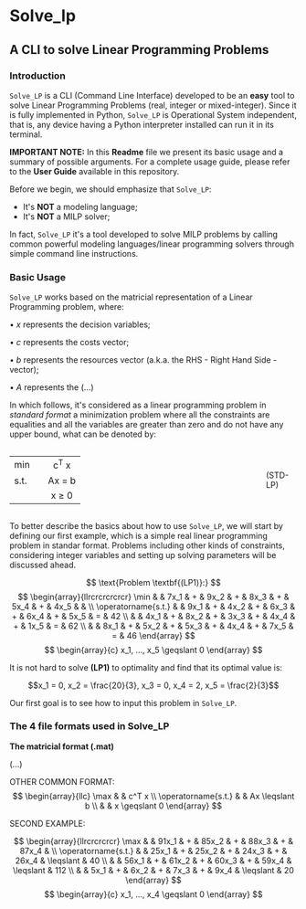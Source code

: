 # Solve_lp

## A CLI to solve Linear Programming Problems

### Introduction

`Solve_LP` is a CLI (Command Line Interface) developed to be an <strong>easy</strong> tool to solve Linear Programming Problems (real, integer or mixed-integer). Since it is fully implemented in Python, `Solve_LP` is Operational System independent, that is, any device having a Python interpreter installed can run it in its terminal.

<strong>IMPORTANT NOTE:</strong> In this <strong>Readme</strong> file we present its basic usage and a summary of possible arguments. For a complete usage guide, please refer to the <strong>User Guide</strong> available in this repository.

Before we begin, we should emphasize that `Solve_LP`:

<ul>
    <li> It's <strong>NOT</strong> a modeling language;</li>
    <li> It's <strong>NOT</strong> a MILP solver;</li>
</ul>

In fact, `Solve_LP` it's a tool developed to solve MILP problems by calling common powerful modeling languages/linear programming solvers through simple command line instructions.

### Basic Usage

`Solve_LP` works based on the matricial representation of a Linear Programming problem, where:

$\bullet$ $x$ represents the decision variables;

$\bullet$ $c$ represents the costs vector;

$\bullet$ $b$ represents the resources vector (a.k.a. the RHS - Right Hand Side - vector);

$\bullet$ $A$ represents the (...)

In which follows, it's considered as a linear programming problem in <i>standard format</i> a minimization problem where all the constraints are equalities and all the variables are greater than zero and do not have any upper bound, what can be denoted by:

<div style="display: flex; justify-content: space-around; align-items: center" >
    <table border="0">
        <tr>
            <td align="left">   min             </td>
            <td align="left">                   </td>
            <td align="center"> c<sup>T</sup> x </td>
        </tr>
        <tr>
            <td align="left">   s.t.      </td>
            <td align="left">             </td>
            <td align="center"> Ax &#61 b </td>
        </tr>
        <tr>
            <td align="left">              </td>
            <td align="left">              </td>
            <td align="center"> x &#8805 0 </td>
        </tr>
    </table>
    <div>
        (STD-LP)
    </div>
</div>

To better describe the basics about how to use `Solve_LP`, we will start by defining our first example, which is a simple real linear programming problem in standar format. Problems including other kinds of constraints, considering integer variables and setting up solving parameters will be discussed ahead.

$$
    \text{Problem \textbf{(LP1)}:}
$$
$$
    \begin{array}{llrcrcrcrcrcr}
    \min                & & 7x_1 & + & 9x_2 & + & 8x_3 & + & 5x_4 & + & 4x_5 &   &    \\
    \operatorname{s.t.} & & 9x_1 & + & 4x_2 & + & 6x_3 & + & 6x_4 & + & 5x_5 & = & 42 \\
                        & & 4x_1 & + & 8x_2 & + & 3x_3 & + & 4x_4 & + & 1x_5 & = & 62 \\
                        & & 8x_1 & + & 5x_2 & + & 5x_3 & + & 4x_4 & + & 7x_5 & = & 46
    \end{array}
$$
$$
    \begin{array}{c}
    x_1, ..., x_5 \geqslant 0
    \end{array}
$$

It is not hard to solve <b>(LP1)</b> to optimality and find that its optimal value is:

$$x_1 = 0, x_2 = \frac{20}{3}, x_3 = 0, x_4 = 2, x_5 = \frac{2}{3}$$

Our first goal is to see how to input this problem in `Solve_LP`. 

### The 4 file formats used in Solve_LP

<b>The matricial format (.mat)</b>

(...)


OTHER COMMON FORMAT:
$$
    \begin{array}{llc}
        \max                & &  c^T x \\
        \operatorname{s.t.} & & Ax \leqslant b \\
                            & &  x \geqslant 0
    \end{array}
$$

SECOND EXAMPLE:

$$
    \begin{array}{llrcrcrcrcr}
    \max                & & 91x_1 & + & 85x_2 & + & 88x_3 & + & 87x_4 &  \\
    \operatorname{s.t.} & & 25x_1 & + & 25x_2 & + & 24x_3 & + & 26x_4 & \leqslant & 40 \\
                        & & 56x_1 & + & 61x_2 & + & 60x_3 & + & 59x_4 &  \leqslant & 112 \\
                        & &  5x_1 & + &  6x_2 & + &  7x_3 & + &  9x_4 &  \leqslant & 20
    \end{array}
$$
$$
    \begin{array}{c}
    x_1, ..., x_4 \geqslant 0
    \end{array}
$$
